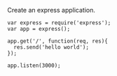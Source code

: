 Create an express application.

```
var express = require('express');
var app = express();

app.get('/', function(req, res){
  res.send('hello world');
});

app.listen(3000);
```
